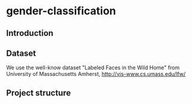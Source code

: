 # gender-classification
## Introduction

## Dataset
We use the well-know dataset "Labeled Faces in the Wild Home" from University of Massachusetts Amherst, http://vis-www.cs.umass.edu/lfw/

## Project structure
